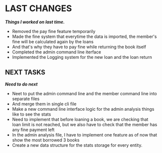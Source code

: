 # LAST CHANGES
***Things I worked on last time.***

- Removed the pay fine feature temporarily
- Made the fine system that everytime the data is imported, the member's fine will be calculated again by the loans 
- And that's why they have to pay fine while returning the book itself
- Completed the admin command line iterface
- Implemented the Logging system for the new loan and the loan return

## NEXT TASKS
***Need to do next***

- Neet to put the admin command line and the member command line into separate files
- And merge them in single cli file
- Make a new command line interface logic for the admin analysis things like to see the stats
- Need to implement that before loaning a book, we are checking that loan limit is not reached, but we also have to check that the member has any fine payment left
- In the admin analysis file, I have to implement one feature as of now that show the most borrowed 3 books
- Create a new data structure for the stats storage for every entity.